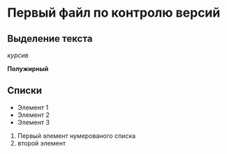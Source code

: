 # Первый файл по контролю версий

## Выделение текста

*курсив*



**Полужирный**

## Списки

* Элемент 1
* Элемент 2
* Элемент 3

1. Первый элемент нумерованого списка
2. второй элемент